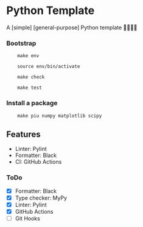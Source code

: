 # Python Template

A [simple] [general-purpose] Python template 🐍🚀🎉🦕

### Bootstrap

```
    make env
```

```
    source env/bin/activate
```

```
    make check
```

```
    make test
```

### Install a package

```
    make piu numpy matplotlib scipy
```

## Features

- Linter: Pylint
- Formatter: Black
- CI: GitHub Actions

### ToDo

- [x] Formatter: Black
- [x] Type checker: MyPy
- [x] Linter: Pylint
- [x] GitHub Actions
- [ ] Git Hooks
